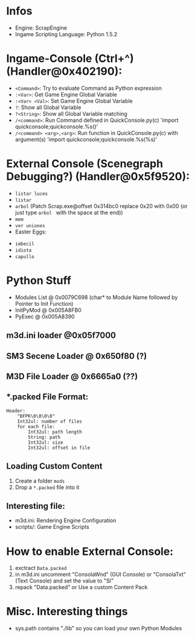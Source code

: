 # Infos
- Engine: ScrapEngine
- Ingame Scripting Language: Python 1.5.2

# Ingame-Console (Ctrl+\^) (Handler@0x402190):
* `<Command>`: Try to evaluate Command as Python expression
* `:<Var>`: Get Game Engine Global Variable
* `:<Var> <Val>`: Set Game Engine Global Variable
* `?`: Show all Global Variable
* `?<String>`: Show all Global Variable matching <String>
* `/<command>`: Run Command defined in QuickConsole.py(c) 'import quickconsole;quickconsole.%s()'
* `/<command> <arg>,<arg>`: Run function in QuickConsole.py(c) with argument(s) 'import quickconsole;quickconsole.%s(%s)'

# External Console (Scenegraph Debugging?) (Handler@0x5f9520):
* `listar luces`
* `listar`
* `arbol` (Patch Scrap.exe@offset 0x314bc0 replace 0x20 with 0x00 (or just type `arbol ` with the space at the end))
* `mem`
* `ver uniones`
* Easter Eggs:
 - `imbecil`
 - `idiota`
 - `capullo`

# Python Stuff
- Modules List @ 0x0079C698 (char* to Module Name followed by Pointer to Init Function)
- InitPyMod @ 0x005A8FB0 
- PyExec @ 0x005A8390

## m3d.ini loader @0x05f7000

## SM3 Secene Loader @ 0x650f80 (?)

## M3D File Loader @ 0x6665a0 (??)

## *.packed File Format:
    Header:
        "BFPK\0\0\0\0"
        Int32ul: number of files
        for each file:
            Int32ul: path length
            String: path
            Int32ul: size
            Int32ul: offset in file

## Loading Custom Content
1. Create a folder `mods`
2. Drop a `*.packed` file into it

## Interesting file:
* m3d.ini: Rendering Engine Configuration
* scripts/: Game Engine Scripts


# How to enable External Console:
1. exctract `Data.packed`
2. in m3d.ini uncomment "ConsolaWnd" (GUI Console) or "ConsolaTxt" (Text Console) and set the value to "SI"
3. repack "Data.packed"
or Use a custom Content Pack

# Misc. Interesting things
- sys.path contains "./lib" so you can load your own Python Modules
